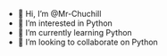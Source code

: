 - 👋 Hi, I’m @Mr-Chuchill
- 👀 I’m interested in Python
- 🌱 I’m currently learning Python
- 💞️ I’m looking to collaborate on Python

<!---
Mr-Chuchill/Mr-Chuchill is a ✨ special ✨ repository because its `README.md` (this file) appears on your GitHub profile.
You can click the Preview link to take a look at your changes.
--->
